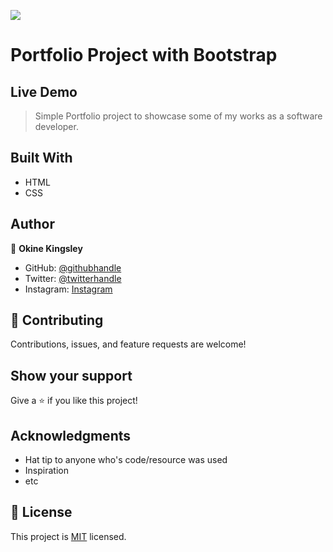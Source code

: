 ![](https://img.shields.io/badge/Microverse-blueviolet)

# Portfolio Project with Bootstrap



## Live Demo

> Simple Portfolio project to showcase some of my works as a software developer.

## Built With

- HTML
- CSS

## Author

👤 **Okine Kingsley**

- GitHub: [@githubhandle](https://github.com/killy10o10)
- Twitter: [@twitterhandle](https://twitter.com/Quami_Killy)
- Instagram: [Instagram](https://www.instagram.com/quami_killy/)

## 🤝 Contributing

Contributions, issues, and feature requests are welcome!

## Show your support

Give a ⭐️ if you like this project!

## Acknowledgments

- Hat tip to anyone who's code/resource was used
- Inspiration
- etc

## 📝 License

This project is [MIT](./MIT.md) licensed.
